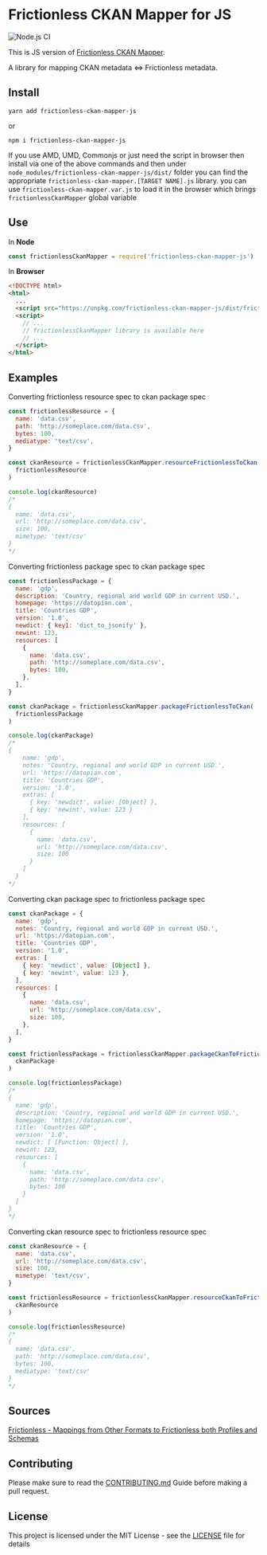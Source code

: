 # Frictionless CKAN Mapper for JS

![Node.js CI](https://github.com/datopian/frictionless-ckan-mapper-js/workflows/Node.js%20CI/badge.svg)

This is JS version of [Frictionless CKAN Mapper](https://github.com/frictionlessdata/frictionless-ckan-mapper).

A library for mapping CKAN metadata <=> Frictionless metadata.

## Install

`yarn add frictionless-ckan-mapper-js`

or

`npm i frictionless-ckan-mapper-js`

If you use AMD, UMD, Commonjs or just need the script in browser then install via one of the above commands and then under `node_modules/frictionless-ckan-mapper-js/dist/` folder you can find the appropriate `frictionless-ckan-mapper.[TARGET NAME].js` library. you can use `frictionless-ckan-mapper.var.js` to load it in the browser which brings `frictionlessCkanMapper` global variable

## Use

In **Node**

```js
const frictionlessCkanMapper = require('frictionless-ckan-mapper-js')
```

In **Browser**

```html
<!DOCTYPE html>
<html>
  ...
  <script src="https://unpkg.com/frictionless-ckan-mapper-js/dist/frictionless-ckan-mapper.var.js"></script>
  <script>
    // ...
    // frictionlessCkanMapper library is available here
    // ...
  </script>
</html>
```

## Examples

Converting frictionless resource spec to ckan package spec

```js
const frictionlessResource = {
  name: 'data.csv',
  path: 'http://someplace.com/data.csv',
  bytes: 100,
  mediatype: 'text/csv',
}

const ckanResource = frictionlessCkanMapper.resourceFrictionlessToCkan(
  frictionlessResource
)

console.log(ckanResource)
/*
{
  name: 'data.csv',
  url: 'http://someplace.com/data.csv',
  size: 100,
  mimetype: 'text/csv'
}
*/
```

Converting frictionless package spec to ckan package spec

```js
const frictionlessPackage = {
  name: 'gdp',
  description: 'Country, regional and world GDP in current USD.',
  homepage: 'https://datopian.com',
  title: 'Countries GDP',
  version: '1.0',
  newdict: { key1: 'dict_to_jsonify' },
  newint: 123,
  resources: [
    {
      name: 'data.csv',
      path: 'http://someplace.com/data.csv',
      bytes: 100,
    },
  ],
}

const ckanPackage = frictionlessCkanMapper.packageFrictionlessToCkan(
  frictionlessPackage
)

console.log(ckanPackage)
/*
{
    name: 'gdp',
    notes: 'Country, regional and world GDP in current USD.',
    url: 'https://datopian.com',
    title: 'Countries GDP',
    version: '1.0',
    extras: [
      { key: 'newdict', value: [Object] },
      { key: 'newint', value: 123 }
    ],
    resources: [
      {
        name: 'data.csv',
        url: 'http://someplace.com/data.csv',
        size: 100
      }
    ]
  }
*/
```

Converting ckan package spec to frictionless package spec

```js
const ckanPackage = {
  name: 'gdp',
  notes: 'Country, regional and world GDP in current USD.',
  url: 'https://datopian.com',
  title: 'Countries GDP',
  version: '1.0',
  extras: [
    { key: 'newdict', value: [Object] },
    { key: 'newint', value: 123 },
  ],
  resources: [
    {
      name: 'data.csv',
      url: 'http://someplace.com/data.csv',
      size: 100,
    },
  ],
}

const frictionlessPackage = frictionlessCkanMapper.packageCkanToFrictionless(
  ckanPackage
)

console.log(frictionlessPackage)
/*
{
  name: 'gdp',
  description: 'Country, regional and world GDP in current USD.',
  homepage: 'https://datopian.com',
  title: 'Countries GDP',
  version: '1.0',
  newdict: [ [Function: Object] ],
  newint: 123,
  resources: [
    {
      name: 'data.csv',
      path: 'http://someplace.com/data.csv',
      bytes: 100
    }
  ]
}
*/
```

Converting ckan resource spec to frictionless resource spec

```js
const ckanResource = {
  name: 'data.csv',
  url: 'http://someplace.com/data.csv',
  size: 100,
  mimetype: 'text/csv',
}

const frictionlessResource = frictionlessCkanMapper.resourceCkanToFrictionless(
  ckanResource
)

console.log(frictionlessResource)
/*
{
  name: 'data.csv',
  path: 'http://someplace.com/data.csv',
  bytes: 100,
  mediatype: 'text/csv'
}
*/
```

## Sources

[Frictionless - Mappings from Other Formats to Frictionless both Profiles and Schemas](https://docs.google.com/spreadsheets/d/1XdqGTFni5Jfs8AMbcbfsP7m11h9mOHS0eDtUZtqGVSg/edit#gid=1925460244)

## Contributing

Please make sure to read the [CONTRIBUTING.md](/.github/CONTRIBUTING.md) Guide before making a pull request.

## License

This project is licensed under the MIT License - see the [LICENSE](License) file for details
